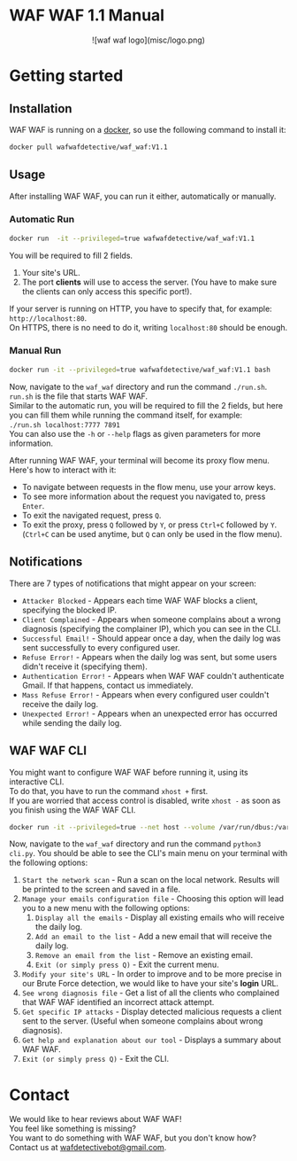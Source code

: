 # WAF WAF 1.1 Manual
<div align="center">
![waf waf logo](misc/logo.png)
</div>

# Getting started
## Installation
WAF WAF is running on a [docker](https://docs.docker.com/), so use the following command to install it:

```bash
docker pull wafwafdetective/waf_waf:V1.1
```

## Usage
After installing WAF WAF, you can run it either, automatically or manually.

### Automatic Run
```bash
docker run  -it --privileged=true wafwafdetective/waf_waf:V1.1
```
You will be required to fill 2 fields.
1. Your site's URL.
1. The port **clients** will use to access the server. (You have to make sure the clients can only access this specific port!).

If your server is running on HTTP, you have to specify that, for example: `http://localhost:80`.<br>
On HTTPS, there is no need to do it, writing `localhost:80` should be enough.

### Manual Run
```bash
docker run -it --privileged=true wafwafdetective/waf_waf:V1.1 bash
```

Now, navigate to the `waf_waf` directory and run the command `./run.sh`.<br>
`run.sh` is the file that starts WAF WAF.<br>
Similar to the automatic run, you will be required to fill the 2 fields, but here you can fill them while running the command itself, for example:<br>
`./run.sh localhost:7777 7891`<br>
You can also use the `-h` or `--help` flags as given parameters for more information.

After running WAF WAF, your terminal will become its proxy flow menu.<br>
Here's how to interact with it:
- To navigate between requests in the flow menu, use your arrow keys.
- To see more information about the request you navigated to, press `Enter`.
- To exit the navigated request, press `Q`.
- To exit the proxy, press `Q` followed by `Y`, or press `Ctrl+C` followed by `Y`.<br>
  (`Ctrl+C` can be used anytime, but `Q` can only be used in the flow menu).
  
## Notifications
There are 7 types of notifications that might appear on your screen:
- `Attacker Blocked` - Appears each time WAF WAF blocks a client, specifying the blocked IP.
- `Client Complained` - Appears when someone complains about a wrong diagnosis (specifying the complainer IP), which you can see in the CLI.
- `Successful Email!` - Should appear once a day, when the daily log was sent successfully to every configured user.
- `Refuse Error!` - Appears when the daily log was sent, but some users didn't receive it (specifying them).
- `Authentication Error!` - Appears when WAF WAF couldn't authenticate Gmail. If that happens, contact us immediately.
- `Mass Refuse Error!` - Appears when every configured user couldn't receive the daily log.
- `Unexpected Error!` - Appears when an unexpected error has occurred while sending the daily log.

## WAF WAF CLI
You might want to configure WAF WAF before running it, using its interactive CLI.<br>
To do that, you have to run the command `xhost +` first.<br>
If you are worried that access control is disabled, write `xhost -` as soon as you finish using the WAF WAF CLI.

```bash
docker run -it --privileged=true --net host --volume /var/run/dbus:/var/run/dbus wafwafdetective/waf_waf:V1.1 bash
```

Now, navigate to the `waf_waf` directory and run the command `python3 cli.py`.
You should be able to see the CLI's main menu on your terminal with the following options:
1. `Start the network scan` - Run a scan on the local network. Results will be printed to the screen and saved in a file.
1. `Manage your emails configuration file` - Choosing this option will lead you to a new menu with the following options:
   1. `Display all the emails` - Display all existing emails who will receive the daily log.
   1. `Add an email to the list` - Add a new email that will receive the daily log.
   1. `Remove an email from the list` - Remove an existing email.
   1. `Exit (or simply press Q)` - Exit the current menu.
1. `Modify your site's URL` - In order to improve and to be more precise in our Brute Force detection, we would like to have your site's **login** URL.
1. `See wrong diagnosis file` - Get a list of all the clients who complained that WAF WAF identified an incorrect attack attempt.
1. `Get specific IP attacks` - Display detected malicious requests a client sent to the server. (Useful when someone complains about wrong diagnosis).
1. `Get help and explanation about our tool` - Displays a summary about WAF WAF.
1. `Exit (or simply press Q)` - Exit the CLI.

# Contact
We would like to hear reviews about WAF WAF!<br>
You feel like something is missing?<br>
You want to do something with WAF WAF, but you don't know how?<br>
Contact us at [wafdetectivebot@gmail.com](mailto:wafdetectivebot@gmail.com).
